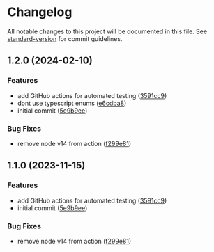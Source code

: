 # Changelog

All notable changes to this project will be documented in this file. See [standard-version](https://github.com/conventional-changelog/standard-version) for commit guidelines.

## 1.2.0 (2024-02-10)


### Features

* add GitHub actions for automated testing ([3591cc9](https://github.com/ahmtsen/failure-or/commit/3591cc95b8bb98cc8d5965b3cecfd2ff5938e961))
* dont use typescript enums ([e6cdba8](https://github.com/ahmtsen/failure-or/commit/e6cdba880f851604520444b5e8fd64112855cc76))
* initial commit ([5e9b9ee](https://github.com/ahmtsen/failure-or/commit/5e9b9eee0d18cdfd446215ddabdfdaa1fc35fa38))


### Bug Fixes

* remove node v14 from action ([f299e81](https://github.com/ahmtsen/failure-or/commit/f299e814cf7c9915f1b123cc3a033893e67106f0))

## 1.1.0 (2023-11-15)

### Features

- add GitHub actions for automated testing ([3591cc9](https://github.com/ahmtsen/failure-or/commit/3591cc95b8bb98cc8d5965b3cecfd2ff5938e961))
- initial commit ([5e9b9ee](https://github.com/ahmtsen/failure-or/commit/5e9b9eee0d18cdfd446215ddabdfdaa1fc35fa38))

### Bug Fixes

- remove node v14 from action ([f299e81](https://github.com/ahmtsen/failure-or/commit/f299e814cf7c9915f1b123cc3a033893e67106f0))
